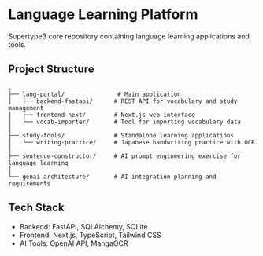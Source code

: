 # Language Learning Platform

Supertype3 core repository containing language learning applications and tools.

## Project Structure

```
.
├── lang-portal/               # Main application
│   ├── backend-fastapi/      # REST API for vocabulary and study management
│   ├── frontend-next/        # Next.js web interface
│   └── vocab-importer/       # Tool for importing vocabulary data
│
├── study-tools/              # Standalone learning applications
│   └── writing-practice/     # Japanese handwriting practice with OCR
│
├── sentence-constructor/     # AI prompt engineering exercise for language learning
│
└── genai-architecture/       # AI integration planning and requirements
```

## Tech Stack
- Backend: FastAPI, SQLAlchemy, SQLite
- Frontend: Next.js, TypeScript, Tailwind CSS
- AI Tools: OpenAI API, MangaOCR